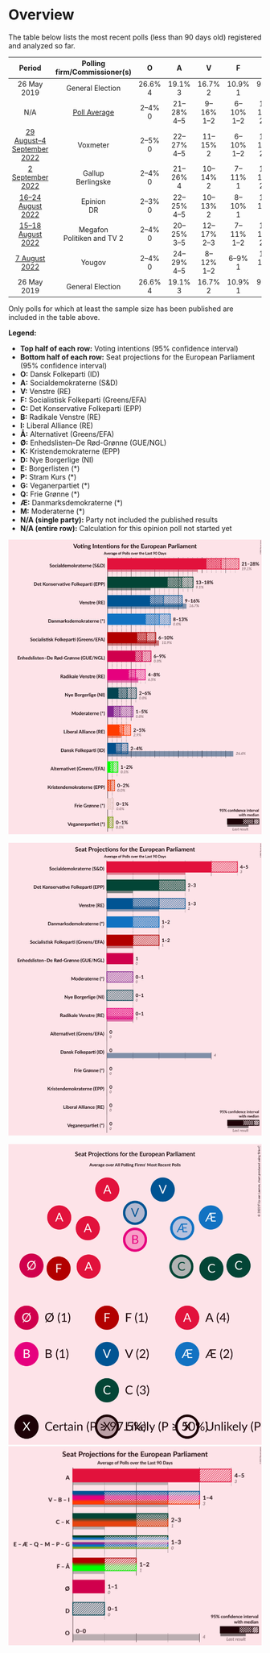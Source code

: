 # Overview

The table below lists the most recent polls (less than 90 days old) registered and analyzed so far.

| Period     | Polling firm/Commissioner(s) | O | A | V | F | C | B | I | Å | Ø | K | D | E | P | G | Q | Æ | M |
|:----------:|:----------------------------:|:--:|:--:|:--:|:--:|:--:|:--:|:--:|:--:|:--:|:--:|:--:|:--:|:--:|:--:|:--:|:--:|:--:|
| 26 May 2019 | General Election | 26.6% <br> 4 | 19.1% <br> 3 | 16.7% <br> 2 | 10.9% <br> 1 | 9.1% <br> 1 | 6.5% <br> 1 | 2.9% <br> 0 | 0.0% <br> 0 | 0.0% <br> 0 | 0.0% <br> 0 | 0.0% <br> 0 | 0.0% <br> 0 | 0.0% <br> 0 | 0.0% <br> 0 | 0.0% <br> 0 | 0.0% <br> 0 | 0.0% <br> 0 |
| N/A | [Poll Average](average.html) | 2–4% <br> 0 | 21–28% <br> 4–5 | 9–16% <br> 1–2 | 6–10% <br> 1–2 | 12–18% <br> 2–3 | 4–8% <br> 0–1 | 2–5% <br> 0 | 0–2% <br> 0 | 6–10% <br> 1 | 0–2% <br> 0 | 2–6% <br> 0–1 | N/A <br> N/A | N/A <br> N/A | 0–1% <br> 0 | 0–1% <br> 0 | 8–13% <br> 1–2 | 1–5% <br> 0–1 |
| [29 August–4 September 2022](2022-09-04-Voxmeter.html) | Voxmeter | 2–5% <br> 0 | 22–27% <br> 4–5 | 11–15% <br> 2 | 6–10% <br> 1–2 | 14–19% <br> 2–3 | 5–8% <br> 1 | 2–5% <br> 0 | 1–3% <br> 0 | 6–9% <br> 1 | 1–2% <br> 0 | 3–6% <br> 0–1 | N/A <br> N/A | N/A <br> N/A | 0–1% <br> 0 | 0–1% <br> 0 | 8–11% <br> 1–2 | 1–3% <br> 0 |
| [2 September 2022](2022-09-02-Gallup.html) | Gallup <br> Berlingske | 2–4% <br> 0 | 21–26% <br> 4 | 10–14% <br> 2 | 7–11% <br> 1 | 12–16% <br> 2–3 | 5–8% <br> 1 | 3–5% <br> 0 | 0–1% <br> 0 | 7–10% <br> 1 | 1–2% <br> 0 | 3–6% <br> 0–1 | N/A <br> N/A | N/A <br> N/A | 0–1% <br> 0 | 0–1% <br> 0 | 8–12% <br> 2 | 2–5% <br> 0–1 |
| [16–24 August 2022](2022-08-24-Epinion.html) | Epinion <br> DR | 2–3% <br> 0 | 22–25% <br> 4–5 | 10–13% <br> 2 | 8–10% <br> 1 | 15–18% <br> 3 | 5–7% <br> 0–1 | 2–4% <br> 0 | 1–2% <br> 0 | 6–8% <br> 1 | 0–1% <br> 0 | 3–5% <br> 0 | N/A <br> N/A | N/A <br> N/A | 0–1% <br> 0 | 0–1% <br> 0 | 11–13% <br> 2 | 2–4% <br> 0 |
| [15–18 August 2022](2022-08-18-Megafon.html) | Megafon <br> Politiken and TV 2 | 2–4% <br> 0 | 20–25% <br> 3–5 | 12–17% <br> 2–3 | 7–11% <br> 1–2 | 13–18% <br> 2–3 | 5–8% <br> 1 | 3–5% <br> 0–1 | 1–2% <br> 0 | 6–10% <br> 1 | 0–1% <br> 0 | 2–4% <br> 0 | N/A <br> N/A | N/A <br> N/A | 0–1% <br> 0 | 0–2% <br> 0 | 8–12% <br> 1–2 | 1–3% <br> 0 |
| [7 August 2022](2022-08-07-Yougov.html) | Yougov | 2–4% <br> 0 | 24–29% <br> 4–5 | 8–12% <br> 1–2 | 6–9% <br> 1 | 12–16% <br> 2 | 4–7% <br> 0–1 | 2–4% <br> 0 | 1–2% <br> 0 | 6–8% <br> 1 | 0–1% <br> 0 | 4–7% <br> 0–1 | N/A <br> N/A | N/A <br> N/A | 0–1% <br> 0 | 0–1% <br> 0 | 10–14% <br> 2 | 4–6% <br> 0–1 |
| 26 May 2019 | General Election | 26.6% <br> 4 | 19.1% <br> 3 | 16.7% <br> 2 | 10.9% <br> 1 | 9.1% <br> 1 | 6.5% <br> 1 | 2.9% <br> 0 | 0.0% <br> 0 | 0.0% <br> 0 | 0.0% <br> 0 | 0.0% <br> 0 | 0.0% <br> 0 | 0.0% <br> 0 | 0.0% <br> 0 | 0.0% <br> 0 | 0.0% <br> 0 | 0.0% <br> 0 |

Only polls for which at least the sample size has been published are included in the table above.

**Legend:**
+ **Top half of each row:** Voting intentions (95% confidence interval)
+ **Bottom half of each row:** Seat projections for the European Parliament (95% confidence interval)
+ **O:** Dansk Folkeparti (ID)
+ **A:** Socialdemokraterne (S&D)
+ **V:** Venstre (RE)
+ **F:** Socialistisk Folkeparti (Greens/EFA)
+ **C:** Det Konservative Folkeparti (EPP)
+ **B:** Radikale Venstre (RE)
+ **I:** Liberal Alliance (RE)
+ **Å:** Alternativet (Greens/EFA)
+ **Ø:** Enhedslisten–De Rød-Grønne (GUE/NGL)
+ **K:** Kristendemokraterne (EPP)
+ **D:** Nye Borgerlige (NI)
+ **E:** Borgerlisten (*)
+ **P:** Stram Kurs (*)
+ **G:** Veganerpartiet (*)
+ **Q:** Frie Grønne (*)
+ **Æ:** Danmarksdemokraterne (*)
+ **M:** Moderaterne (*)
+ **N/A (single party):** Party not included the published results
+ **N/A (entire row):** Calculation for this opinion poll not started yet


![Graph with voting intentions not yet produced](average.png "Voting Intentions")

![Graph with seats not yet produced](average-seats.png "Seats")

![Graph with seating plan not yet produced](average-seating-plan.png "Seating Plan")
![Graph with coalitions seats not yet produced](average-coalitions-seats.png "Coalitions Seats")
